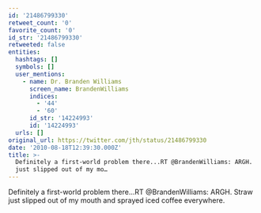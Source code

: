 ```yaml
---
id: '21486799330'
retweet_count: '0'
favorite_count: '0'
id_str: '21486799330'
retweeted: false
entities:
  hashtags: []
  symbols: []
  user_mentions:
    - name: Dr. Branden Williams
      screen_name: BrandenWilliams
      indices:
        - '44'
        - '60'
      id_str: '14224993'
      id: '14224993'
  urls: []
original_url: https://twitter.com/jth/status/21486799330
date: '2010-08-18T12:39:30.000Z'
title: >-
  Definitely a first-world problem there...RT @BrandenWilliams: ARGH.  Straw
  just slipped out of my mo…
---
```


Definitely a first-world problem there...RT @BrandenWilliams: ARGH.  Straw just slipped out of my mouth and sprayed iced coffee everywhere.